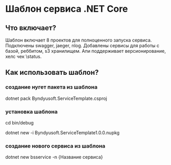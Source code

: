 ﻿# Шаблон сервиса .NET Core

## Что включает?
Шаблон включает 8 проектов для полноценного запуска сервиса. Подключены swagger, jaeger, nlog. Добавлены сервисы для работы с базой, реббитом, s3 хранилищем. Апи поддерживает версионирование, хелс чек \status.

## Как использовать шаблон?
### создание нугет пакета из шаблона
dotnet pack Byndyusoft.ServiceTemplate.csproj

### установка шаблона
cd bin/debug

dotnet new -i Byndyusoft.ServiceTemplate1.0.0.nupkg

### создание нового сервиса из шаблона
dotnet new bsservice -n {Название сервиса}